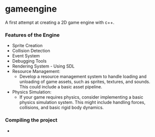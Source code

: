 # gameengine

A first attempt at creating a 2D game engine with c++.

### Features of the Engine

- Sprite Creation
- Collision Detection
- Event System
- Debugging Tools
- Rendering System - Using SDL
- Resource Management:
  - Develop a resource management system to handle loading and unloading of game assets, such as sprites, textures, and sounds. This could include a basic asset pipeline.
- Physics Simulation:
  - If your game requires physics, consider implementing a basic physics simulation system. This might include handling forces, collisions, and basic rigid body dynamics.

### Compiling the project

-
